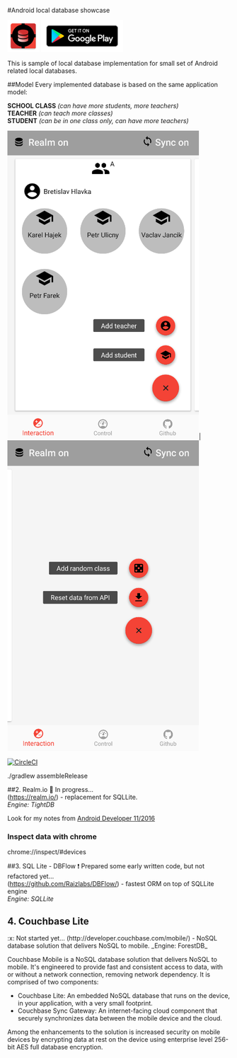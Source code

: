 #Android local database showcase

![DbShowcase](./mobile/src/main/res/mipmap-hdpi/ic_launcher.png "DbShowcase") <a href="https://play.google.com/store/apps/details?id=cz.koto.misak.dbshowcase.android"><img src="./extras/banner/google-play-badge.png" height="72"/></a>


This is sample of local database implementation for small set of Android related local databases.

##Model
Every implemented database is based on the same application model:  

**SCHOOL CLASS** _(can have more students, more teachers)_  
**TEACHER** _(can teach more classes)_  
**STUDENT** _(can be in one class only, can have more teachers)_  

![ModelIllustration](./extras/screens/scr_showcase_dbflow_int1.png "ModelIllustration")| ![ModelIllustration](./extras/screens/scr_showcase_dbflow_int2.png "ModelIllustration")

[![CircleCI](https://circleci.com/gh/kotomisak/db-showcase-android.svg?style=svg)](https://circleci.com/gh/kotomisak/db-showcase-android)

./gradlew assembleRelease

<!--**Couchbase Lite** (http://developer.couchbase.com/mobile/) - a lightweight embedded NoSQL database engine for Android with the built-in ability to sync to Couchbase Server.  
-->
##2. Realm.io
:large_orange_diamond: In progress...  
(https://realm.io/) - replacement for SQLLite.   
_Engine: TightDB_

Look for my notes from [Android Developer 11/2016](./extras/talks/realm.meetup.11-2016.pdf)

### Inspect data with chrome
chrome://inspect/#devices

##3. SQL Lite - DBFlow
:heavy_exclamation_mark: Prepared some early written code, but not refactored yet...  
(https://github.com/Raizlabs/DBFlow/) - fastest ORM on top of SQLLite engine  
_Engine: SQLLite_  



<h2>4. Couchbase Lite</h2>
:x: Not started yet...  
(http://developer.couchbase.com/mobile/) - NoSQL database solution that delivers NoSQL to mobile.   
_Engine: ForestDB_  

Couchbase Mobile is a NoSQL database solution that delivers NoSQL to mobile. 
It's engineered to provide fast and consistent access to data, 
with or without a network connection, removing network dependency. 
It is comprised of two components:

* Couchbase Lite: An embedded NoSQL database that runs on the device, in your application, with a very small footprint.
* Couchbase Sync Gateway: An internet-facing cloud component that securely synchronizes data between the mobile device and the cloud.

Among the enhancements to the solution is increased security on mobile devices 
by encrypting data at rest on the device using enterprise level 256-bit AES full database encryption. 

